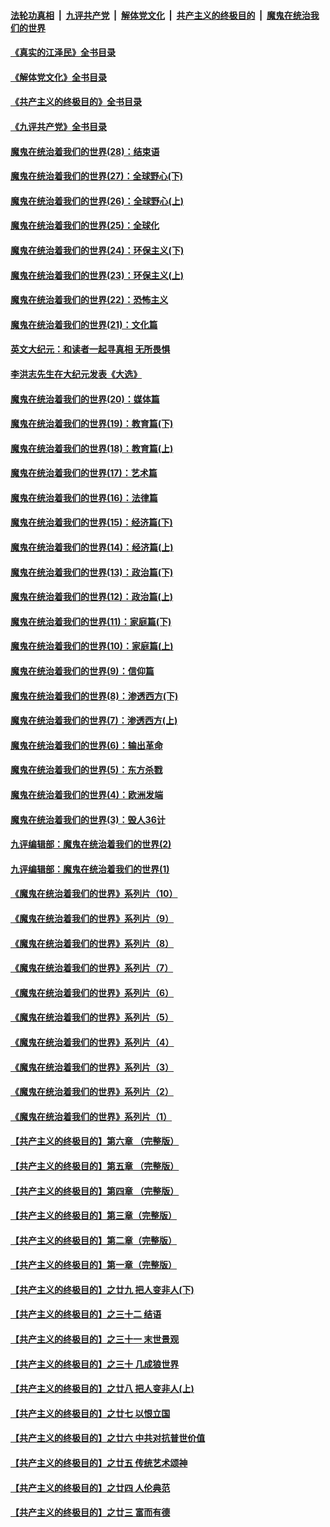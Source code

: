 ####  [法轮功真相](../../../../basic/blob/master/README.md?t=07302202) &nbsp;|&nbsp; [九评共产党](../../../../9ping.md/blob/master/README.md?t=07302202) &nbsp;|&nbsp; [解体党文化](../../../../jtdwh.md/blob/master/README.md?t=07302202)  &nbsp;|&nbsp; [共产主义的终极目的](../../../../gczydzjmd.md/blob/master/README.md?t=07302202) &nbsp;|&nbsp; [魔鬼在统治我们的世界](../../../../mgztzwmdsj.md/blob/master/README.md?t=07302202) 

#### [《真实的江泽民》全书目录](../pages/nsc422/n13721399.md?t=07302202) 

#### [《解体党文化》全书目录](../pages/nsc422/n13721157.md?t=07302202) 

#### [《共产主义的终极目的》全书目录](../pages/nsc422/n13721048.md?t=07302202) 

#### [《九评共产党》全书目录](../pages/nsc422/n13708085.md?t=07302202) 

#### [魔鬼在统治着我们的世界(28)：结束语](../pages/nsc422/n10936246.md?t=07302202) 

#### [魔鬼在统治着我们的世界(27)：全球野心(下)](../pages/nsc422/n10928319.md?t=07302202) 

#### [魔鬼在统治着我们的世界(26)：全球野心(上)](../pages/nsc422/n10900318.md?t=07302202) 

#### [魔鬼在统治着我们的世界(25)：全球化](../pages/nsc422/n10788205.md?t=07302202) 

#### [魔鬼在统治着我们的世界(24)：环保主义(下)](../pages/nsc422/n10695307.md?t=07302202) 

#### [魔鬼在统治着我们的世界(23)：环保主义(上)](../pages/nsc422/n10688613.md?t=07302202) 

#### [魔鬼在统治着我们的世界(22)：恐怖主义](../pages/nsc422/n10614727.md?t=07302202) 

#### [魔鬼在统治着我们的世界(21)：文化篇](../pages/nsc422/n10597706.md?t=07302202) 

#### [英文大纪元：和读者一起寻真相 无所畏惧](../pages/nsc422/n12542027.md?t=07302202) 

#### [李洪志先生在大纪元发表《大选》](../pages/nsc422/n12534746.md?t=07302202) 

#### [魔鬼在统治着我们的世界(20)：媒体篇](../pages/nsc422/n10586579.md?t=07302202) 

#### [魔鬼在统治着我们的世界(19)：教育篇(下)](../pages/nsc422/n10564808.md?t=07302202) 

#### [魔鬼在统治着我们的世界(18)：教育篇(上)](../pages/nsc422/n10526970.md?t=07302202) 

#### [魔鬼在统治着我们的世界(17)：艺术篇](../pages/nsc422/n10499093.md?t=07302202) 

#### [魔鬼在统治着我们的世界(16)：法律篇](../pages/nsc422/n10485969.md?t=07302202) 

#### [魔鬼在统治着我们的世界(15)：经济篇(下)](../pages/nsc422/n10469975.md?t=07302202) 

#### [魔鬼在统治着我们的世界(14)：经济篇(上)](../pages/nsc422/n10457370.md?t=07302202) 

#### [魔鬼在统治着我们的世界(13)：政治篇(下)](../pages/nsc422/n10448270.md?t=07302202) 

#### [魔鬼在统治着我们的世界(12)：政治篇(上)](../pages/nsc422/n10444576.md?t=07302202) 

#### [魔鬼在统治着我们的世界(11)：家庭篇(下)](../pages/nsc422/n10440961.md?t=07302202) 

#### [魔鬼在统治着我们的世界(10)：家庭篇(上)](../pages/nsc422/n10435448.md?t=07302202) 

#### [魔鬼在统治着我们的世界(9)：信仰篇](../pages/nsc422/n10432159.md?t=07302202) 

#### [魔鬼在统治着我们的世界(8)：渗透西方(下)](../pages/nsc422/n10429603.md?t=07302202) 

#### [魔鬼在统治着我们的世界(7)：渗透西方(上)](../pages/nsc422/n10426013.md?t=07302202) 

#### [魔鬼在统治着我们的世界(6)：输出革命](../pages/nsc422/n10421536.md?t=07302202) 

#### [魔鬼在统治着我们的世界(5)：东方杀戮](../pages/nsc422/n10417707.md?t=07302202) 

#### [魔鬼在统治着我们的世界(4)：欧洲发端](../pages/nsc422/n10414890.md?t=07302202) 

#### [魔鬼在统治着我们的世界(3)：毁人36计](../pages/nsc422/n10411583.md?t=07302202) 

#### [九评编辑部：魔鬼在统治着我们的世界(2)](../pages/nsc422/n10410036.md?t=07302202) 

#### [九评编辑部：魔鬼在统治着我们的世界(1)](../pages/nsc422/n10406825.md?t=07302202) 

#### [《魔鬼在统治着我们的世界》系列片（10）](../pages/nsc422/n12292670.md?t=07302202) 

#### [《魔鬼在统治着我们的世界》系列片（9）](../pages/nsc422/n12290859.md?t=07302202) 

#### [《魔鬼在统治着我们的世界》系列片（8）](../pages/nsc422/n12287445.md?t=07302202) 

#### [《魔鬼在统治着我们的世界》系列片（7）](../pages/nsc422/n12283425.md?t=07302202) 

#### [《魔鬼在统治着我们的世界》系列片（6）](../pages/nsc422/n12282314.md?t=07302202) 

#### [《魔鬼在统治着我们的世界》系列片（5）](../pages/nsc422/n12281419.md?t=07302202) 

#### [《魔鬼在统治着我们的世界》系列片（4）](../pages/nsc422/n12274024.md?t=07302202) 

#### [《魔鬼在统治着我们的世界》系列片（3）](../pages/nsc422/n12271322.md?t=07302202) 

#### [《魔鬼在统治着我们的世界》系列片（2）](../pages/nsc422/n12269049.md?t=07302202) 

#### [《魔鬼在统治着我们的世界》系列片（1）](../pages/nsc422/n12267575.md?t=07302202) 

#### [【共产主义的终极目的】第六章 （完整版）](../pages/nsc422/n11428913.md?t=07302202) 

#### [【共产主义的终极目的】第五章 （完整版）](../pages/nsc422/n11428912.md?t=07302202) 

#### [【共产主义的终极目的】第四章 （完整版）](../pages/nsc422/n11428907.md?t=07302202) 

#### [【共产主义的终极目的】第三章（完整版）](../pages/nsc422/n11428848.md?t=07302202) 

#### [【共产主义的终极目的】第二章（完整版）](../pages/nsc422/n11428831.md?t=07302202) 

#### [【共产主义的终极目的】第一章（完整版）](../pages/nsc422/n11417651.md?t=07302202) 

#### [【共产主义的终极目的】之廿九 把人变非人(下)](../pages/nsc422/n11344140.md?t=07302202) 

#### [【共产主义的终极目的】之三十二 结语](../pages/nsc422/n11360535.md?t=07302202) 

#### [【共产主义的终极目的】之三十一 末世景观](../pages/nsc422/n11351129.md?t=07302202) 

#### [【共产主义的终极目的】之三十 几成狼世界](../pages/nsc422/n11348280.md?t=07302202) 

#### [【共产主义的终极目的】之廿八 把人变非人(上)](../pages/nsc422/n11340492.md?t=07302202) 

#### [【共产主义的终极目的】之廿七 以恨立国](../pages/nsc422/n11336944.md?t=07302202) 

#### [【共产主义的终极目的】之廿六 中共对抗普世价值](../pages/nsc422/n11324785.md?t=07302202) 

#### [【共产主义的终极目的】之廿五 传统艺术颂神](../pages/nsc422/n11296396.md?t=07302202) 

#### [【共产主义的终极目的】之廿四 人伦典范](../pages/nsc422/n11296397.md?t=07302202) 

#### [【共产主义的终极目的】之廿三 富而有德](../pages/nsc422/n11283598.md?t=07302202) 

